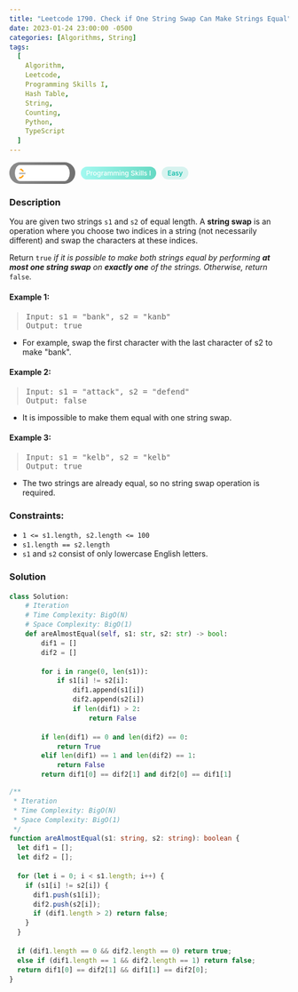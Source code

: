 ```yaml
---
title: "Leetcode 1790. Check if One String Swap Can Make Strings Equal"
date: 2023-01-24 23:00:00 -0500
categories: [Algorithms, String]
tags:
  [
    Algorithm,
    Leetcode,
    Programming Skills I,
    Hash Table,
    String,
    Counting,
    Python,
    TypeScript
  ]
---
```


<style type='text/css'>
blockquote {
  margin-left: 14px;
}
img {
  left: 0 !important;
  transform: none !important;
  -webkit-transform: none !important;
}
[class*="summary"] {
  display: none;
}
[class*="header"] {
  display: flex;
  flex-direction: row;
  align-items: center;
  gap: 10px;
}
[class*="leet_logo"] {
  height: 29px;
  padding: 5px 10px;
  border-radius: 21px;
  background-color: #f7f7f7;
  background: linear-gradient(90deg, rgba(80,80,80,0.65) 0%, rgba(36,36,36,0.65) 100%);
}
[class*="leet_badge"] {
  color: #FFFFFF;
  font-size: 12px;
  font-weight: 500;
  padding: 4px 10px;
  border-radius: 21px;
  background: linear-gradient(90deg, rgba(115,247,234,0.65) 0%, rgba(20,198,163,0.65) 100%);
}
[class*="easy"] {
  color: #00B8A3;
  font-size: 12px;
  font-weight: 500;
  padding: 4px 10px;
  border-radius: 21px;
  background-color: rgba(0, 184, 163, 0.15);
}
[class*="medium"] {
  color: #FFC01E;
  font-size: 12px;
  font-weight: 500;
  padding: 4px 10px;
  border-radius: 21px;
  background-color: #FFC01E26;
}
@media only screen and (max-width: 768px) {
  blockquote {
    margin-left: 10px;
  }
  [class*="highlighter-rouge"] {
    margin: 0 5px;
  }
}
</style>

<div class=summary>
  You are given two strings `s1` and `s2` of equal length. A string swap is an operation where you choose two indices in a string (not necessarily different) and swap the characters at these indices.
  
  Return `true` if it is possible to make both strings equal by performing at most one string swap on exactly one of the strings. Otherwise, return `false`.
</div>

<div id=header class=header>
  <img class=leet_logo src="/assets/img/leetcode_logo.png" alt="Leetcode" />
  <span class=leet_badge>Programming Skills I</span>
  <span class=easy>Easy</span>
</div>

### Description

You are given two strings `s1` and `s2` of equal length. A **string swap** is an operation where you choose two indices in a string (not necessarily different) and swap the characters at these indices.

Return `true` _if it is possible to make both strings equal by performing **at most one string swap** on **exactly one** of the strings. Otherwise, return_ `false`.

#### Example 1:

> <pre>
> Input: s1 = "bank", s2 = "kanb"
> Output: true
> </pre>

- For example, swap the first character with the last character of s2 to make "bank".

#### Example 2:

> <pre>
> Input: s1 = "attack", s2 = "defend"
> Output: false
> </pre>

- It is impossible to make them equal with one string swap.

#### Example 3:

> <pre>
> Input: s1 = "kelb", s2 = "kelb"
> Output: true
> </pre>

- The two strings are already equal, so no string swap operation is required.

### Constraints:

- `1 <= s1.length, s2.length <= 100`
- `s1.length == s2.length`
- `s1` and `s2` consist of only lowercase English letters.

### Solution

```py
class Solution:
    # Iteration
    # Time Complexity: BigO(N)
    # Space Complexity: BigO(1)
    def areAlmostEqual(self, s1: str, s2: str) -> bool:
        dif1 = []
        dif2 = []

        for i in range(0, len(s1)):
            if s1[i] != s2[i]:
                dif1.append(s1[i])
                dif2.append(s2[i])
                if len(dif1) > 2:
                    return False

        if len(dif1) == 0 and len(dif2) == 0:
            return True
        elif len(dif1) == 1 and len(dif2) == 1:
            return False
        return dif1[0] == dif2[1] and dif2[0] == dif1[1]
```

```ts
/**
 * Iteration
 * Time Complexity: BigO(N)
 * Space Complexity: BigO(1)
 */
function areAlmostEqual(s1: string, s2: string): boolean {
  let dif1 = [];
  let dif2 = [];

  for (let i = 0; i < s1.length; i++) {
    if (s1[i] != s2[i]) {
      dif1.push(s1[i]);
      dif2.push(s2[i]);
      if (dif1.length > 2) return false;
    }
  }

  if (dif1.length == 0 && dif2.length == 0) return true;
  else if (dif1.length == 1 && dif2.length == 1) return false;
  return dif1[0] == dif2[1] && dif1[1] == dif2[0];
}
```

<script>
  const anchor = document.getElementById("header").querySelector("a");
  anchor.classList.remove("popup");
  anchor.style.cursor = "pointer";
  anchor.setAttribute("target", "_black");
  anchor.setAttribute("href", "https://leetcode.com/problems/check-if-one-string-swap-can-make-strings-equal/");
</script>
